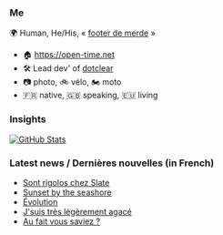 ### Me

🌍 Human, He/His, « [footer de merde](https://open-time.net/post/2013/07/17/La-veritable-histoire-du-Footer-de-merde-) » 
* 🏠 https://open-time.net 
* 🛠️ Lead dev' of [dotclear](https://git.dotclear.org/dev/dotclear)
* 📷 photo, 🚲 vélo, 🏍️ moto 
* 🇫🇷 native, 🇬🇧 speaking, 🇪🇺 living

### Insights

[![GitHub Stats](https://github-readme-stats-sigma-five.vercel.app/api?username=franck-paul)](https://github.com/franck-paul)

### Latest news / Dernières nouvelles (in French)

<!-- BLOG-POST-LIST:START -->
- [Sont rigolos chez Slate](https://open-time.net/post/2025/05/30/Sont-rigolos-chez-Slate)
- [Sunset by the seashore](https://open-time.net/post/2025/05/29/Sunset-by-the-seashore)
- [Évolution](https://open-time.net/post/2025/05/28/Evolution)
- [J&#39;suis très légèrement agacé](https://open-time.net/post/2025/05/27/J-suis-tres-legerement-agace)
- [Au fait vous saviez ?](https://open-time.net/post/2025/05/26/Au-fait-vous-saviez)
<!-- BLOG-POST-LIST:END -->
